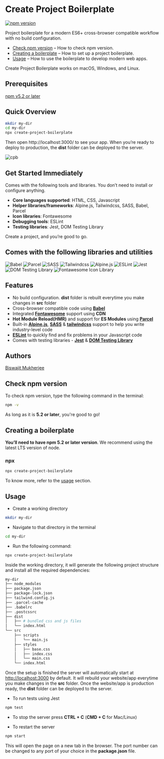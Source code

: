 # Create Project Boilerplate
[![npm version](https://img.shields.io/badge/npm%20package-v2.2.9-brightgreen)](https://img.shields.io/badge/npm%20package-v2.2.9-brightgreen)


Project boilerplate for a modern ES6+ cross-browser compatible workflow with no build configuration.

  - [Check npm version](#check-npm-version) – How to check npm version.
  - [Creating a boilerplate](#creating-a-boilerplate) – How to set up a project boilerplate.
  - [Usage](#usage) – How to use the boilerplate to develop modern web apps.

Create Project Boilerplate works on macOS, Windows, and Linux.


## Prerequisites

[npm v5.2 or later](https://nodejs.org/)


## Quick Overview

```bash
mkdir my-dir
cd my-dir
npx create-project-boilerplate
```

Then open http://localhost:3000/ to see your app.
When you’re ready to deploy to production, the **dist** folder can be deployed to the server.

![cpb](https://ibb.co/VQTp55r)

## Get Started Immediately

Comes with the following tools and libraries. You don’t need to install or configure anything.

- **Core languages supported**: HTML, CSS, Javascript
- **Helper libraries/frameworks**: Alpine.js, Tailwindcss, SASS, Babel, Parcel
- **Icon libraries**: Fontawesome
- **Debugging tools**: ESLint
- **Testing libraries**: Jest, DOM Testing Library

Create a project, and you’re good to go.


## Comes with the following libraries and utilities

![Babel](https://ibb.co/ft2239w)
![Parcel](https://ibb.co/GPZt1TY)
![SASS](https://ibb.co/7zyFw86)
![Tailwindcss](https://ibb.co/9VC6nCb)
![Alpine.js](https://ibb.co/GtzPHwG)
![ESLint](https://ibb.co/hLn2Dzc)
![Jest](https://ibb.co/64CDfMy)
![DOM Testing Library](https://ibb.co/FmhH1B3)
![Fontawesome Icon Library](https://ibb.co/pwxwLV2)


## Features

- No build configuration. **dist** folder is rebuilt everytime you make changes in **src** folder
- Cross-browser compatible code using **[Babel](https://babeljs.io/)**
- Integrated **[Fontawesome](https://fontawesome.com/)** support using **CDN**
- **Hot Module Reload(HMR)** and support for **ES Modules** using **[Parcel](https://parceljs.org/)**
- Built-in **[Alpine.js](https://alpinejs.dev/)**, **[SASS](https://sass-lang.com/)** & **[tailwindcss](https://tailwindcss.com/)** support to help you write industry-level code
- **[ESLint](https://eslint.org/)** to quickly find and fix problems in your Javascript code
- Comes with testing libraries - **[Jest](https://jestjs.io/)** & **[DOM Testing Library](https://testing-library.com/)**


## Authors

[Biswajit Mukherjee](https://github.com/Biswajit-Mukherjee)


## Check npm version

To check npm version, type the following command in the terminal:

```bash
npm -v
```

As long as it is **5.2 or later**, you're good to go!


## Creating a boilerplate

**You’ll need to have npm 5.2 or later version**. We recommend using the latest LTS version of node.

**<h3>npx</h3>**

```bash
npx create-project-boilerplate
```

To know more, refer to the [usage](#Usage) section.


## Usage

- Create a working directory
```bash
mkdir my-dir
```

- Navigate to that directory in the terminal
```bash
cd my-dir
```

- Run the following command:
```bash
npx create-project-boilerplate
```

Inside the working directory, it will generate the following project structure and install all the required dependencies:

```bash
my-dir
├── node_modules
├── package.json
├── package-lock.json
├── tailwind.config.js
├── .parcel-cache
├── .babelrc
├── .postcssrc
├── dist
│   ├── # bundled css and js files
│   └── index.html
└── src
    ├── scripts
    │   └── main.js
    ├── styles
    │   ├── base.css
    │   ├── index.css
    │   └── main.css
    └── index.html

```

Once the setup is finished the server will automatically start at [http://localhost:3000](http://localhost:3000) by default. It will rebuild your website/app everytime you make changes in the **src** folder. Once the website/app is production ready, the **dist** folder can be deployed to the server.

- To run tests using Jest

```bash
npm test
```

- To stop the server press **CTRL + C** (**CMD + C** for Mac/Linux)

- To restart the server

```bash
npm start
```

This will open the page on a new tab in the browser. The port number can be changed to any port of your choice in the **package.json** file.

